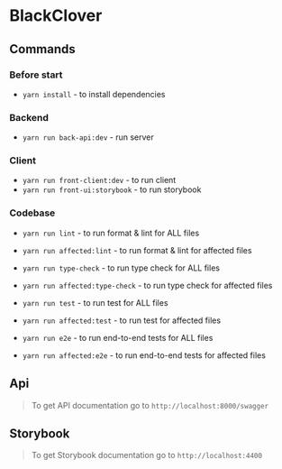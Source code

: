 # BlackClover

## Commands

### Before start

- `yarn install` - to install dependencies

### Backend

- `yarn run back-api:dev` - run server

### Client

- `yarn run front-client:dev` - to run client
- `yarn run front-ui:storybook` - to run storybook

### Codebase

- `yarn run lint` - to run format & lint for ALL files
- `yarn run affected:lint` - to run format & lint for affected files

- `yarn run type-check` - to run type check for ALL files
- `yarn run affected:type-check` - to run type check for affected files

- `yarn run test` - to run test for ALL files
- `yarn run affected:test` - to run test for affected files

- `yarn run e2e` - to run end-to-end tests for ALL files
- `yarn run affected:e2e` - to run end-to-end tests for affected files

## Api

> To get API documentation go to `http://localhost:8000/swagger`

## Storybook

> To get Storybook documentation go to `http://localhost:4400`
